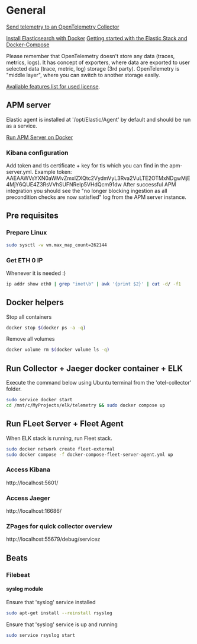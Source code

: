 # General
[Send telemetry to an OpenTelemetry Collector](https://opentelemetry.io/docs/instrumentation/python/getting-started/#send-telemetry-to-an-opentelemetry-collector)

[Install Elasticsearch with Docker](https://www.elastic.co/guide/en/elasticsearch/reference/current/docker.html#docker)
[Getting started with the Elastic Stack and Docker-Compose](https://www.elastic.co/blog/getting-started-with-the-elastic-stack-and-docker-compose)

Please remember that OpenTelemetry doesn't store any data (traces, metrics, logs). It has concept of exporters, where data are exported to user selected data (trace, metric, log) storage (3rd party). 
OpenTelemetry is "middle layer", where you can switch to another storage easily.

[Avaliable features list for used license](https://www.elastic.co/subscriptions).

## APM server
Elastic agent is installed at '/opt/Elastic/Agent' by default and should be run as a service.

[Run APM Server on Docker](https://www.elastic.co/guide/en/apm/guide/current/running-on-docker.html)

### Kibana configuration
Add token and tls certificate + key for tls which you can find in the apm-server.yml.
Example token: AAEAAWVsYXN0aWMvZmxlZXQtc2VydmVyL3Rva2VuLTE2OTMxNDgwMjE4MjY6QUE4Z3RsVVhSUFNRelp5VHdQcm91dw
After successful APM integration you should see the "no longer blocking ingestion as all precondition checks are now satisfied" log from the APM server instance.

## Pre requisites
### Prepare Linux
```bash
sudo sysctl -w vm.max_map_count=262144
```

### Get ETH 0 IP
Whenever it is needed :)
```bash
ip addr show eth0 | grep "inet\b" | awk '{print $2}' | cut -d/ -f1
```

## Docker helpers
Stop all containers
```bash
docker stop $(docker ps -a -q)
```

Remove all volumes
```bash
docker volume rm $(docker volume ls -q)
```

## Run Collector + Jaeger docker container + ELK
Execute the command below using Ubuntu terminal from the 'otel-collector' folder.
```bash
sudo service docker start
cd /mnt/c/MyProjects/elk/telemetry && sudo docker compose up
```

## Run FLeet Server + Fleet Agent
When ELK stack is running, run Fleet stack.
```bash
sudo docker network create fleet-external
sudo docker compose -f docker-compose-fleet-server-agent.yml up
```

### Access Kibana
http://localhost:5601/

### Access Jaeger
http://localhost:16686/

### ZPages for quick collector overview
http://localhost:55679/debug/servicez

## Beats
### Filebeat
#### syslog module

Ensure that 'syslog' service installed
```bash
sudo apt-get install --reinstall rsyslog
```

Ensure that 'syslog' service is up and running
```bash
sudo service rsyslog start
```